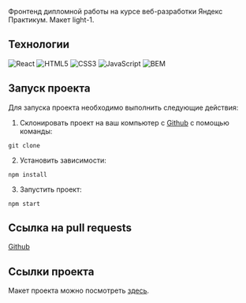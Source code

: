 Фронтенд дипломной работы на курсе веб-разработки Яндекс Практикум. Макет light-1.

## Технологии
![React](https://img.shields.io/badge/-React-61daf8?logo=react&logoColor=black)
![HTML5](https://img.shields.io/badge/-HTML5-e34f26?logo=html5&logoColor=white)
![CSS3](https://img.shields.io/badge/-CSS3-1572b6?logo=css3&logoColor=white)
![JavaScript](https://img.shields.io/badge/-JavaScript-f7df1e?logo=javaScript&logoColor=black)
![BEM](https://img.shields.io/badge/-BEM-yellowgreen)

## Запуск проекта

Для запуска проекта необходимо выполнить следующие действия:

1. Склонировать проект на ваш компьютер с [Github](https://github.com/Stanislav920/movies-explorer-frontend) с помощью команды:
```
git clone 
```
2. Установить зависимости:
```
npm install
```
3. Запустить проект:
```
npm start
```

## Ссылка на pull requests 

[Github](https://github.com/Stanislav920/movies-explorer-frontend/pull/2)

## Ссылки проекта

 Макет проекта можно посмотреть [здесь](https://www.figma.com/file/6FMWkB94wE7KTkcCgUXtnC/light-1?node-id=41056%3A8039&mode=dev).